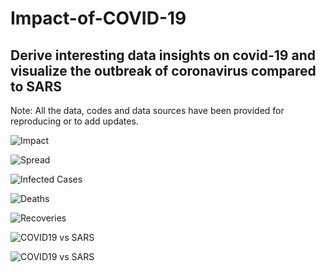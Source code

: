 # Impact-of-COVID-19

## Derive interesting data insights on covid-19 and visualize the outbreak of coronavirus compared to SARS

Note: All the data, codes and data sources have been provided for reproducing or to add updates. 

![Impact](https://github.com/SanthiyaDaniel/Impact-of-COVID-19/blob/master/Outputs/Screenshot%20(329).png)

![Spread](https://github.com/SanthiyaDaniel/Impact-of-COVID-19/blob/master/Outputs/Screenshot%20(359).png)

![Infected Cases](https://github.com/SanthiyaDaniel/Impact-of-COVID-19/blob/master/Outputs/Screenshot%20(351).png)

![Deaths](https://github.com/SanthiyaDaniel/Impact-of-COVID-19/blob/master/Outputs/Screenshot%20(348).png)

![Recoveries](https://github.com/SanthiyaDaniel/Impact-of-COVID-19/blob/master/Outputs/Screenshot%20(352).png)

![COVID19 vs SARS](https://github.com/SanthiyaDaniel/Impact-of-COVID-19/blob/master/Outputs/Screenshot%20(361).png)

![COVID19 vs SARS](https://github.com/SanthiyaDaniel/Impact-of-COVID-19/blob/master/Outputs/Screenshot%20(362).png)
